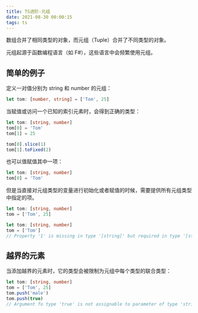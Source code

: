 ```yaml
---
title: TS进阶-元组
date: 2021-08-30 00:00:15
tags: ts
---
```


数组合并了相同类型的对象，而元组（Tuple）合并了不同类型的对象。

元组起源于函数编程语言（如 F#），这些语言中会频繁使用元组。

<!-- more -->

## 简单的例子

定义一对值分别为 string 和 number 的元组：

```ts
let tom: [number, string] = ['Tom', 25]
```

当赋值或访问一个已知的索引元素时，会得到正确的类型：

```ts
let tom: [string, number]
tom[0] = 'Tom'
tom[1] = 25

tom[0].slice(1)
tom[1].toFixed(2)
```

也可以值赋值其中一项：

```ts
let tom: [string, number]
tom[0] = 'Tom'
```

但是当直接对元组类型的变量进行初始化或者赋值的时候，需要提供所有元组类型中指定的项。

```ts
let tom: [string, number]
tom = ['Tom', 25]
```

```ts
let tom: [string, number]
tom = ['Tom']
// Property '1' is missing in type '[string]' but required in type '[string,number]'
```

## 越界的元素

当添加越界的元素时，它的类型会被限制为元组中每个类型的联合类型：

```ts
let tom: [string, number]
tom = ['Tom', 25]
tom.push('male')
tom.push(true)
// Argument fo type 'true' is not assignable to parameter of type 'string | number'.
```
